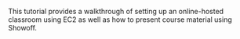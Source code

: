 This tutorial provides a walkthrough of setting up an online-hosted classroom using EC2 as well as how to present course material using Showoff.